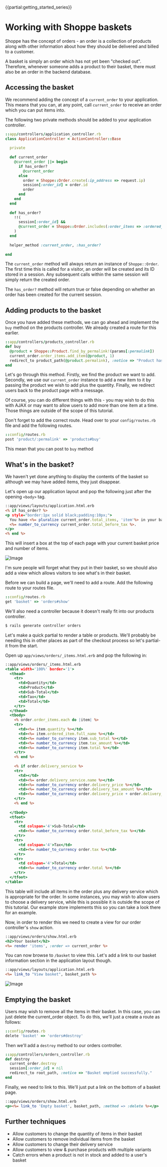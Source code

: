 {{partial:getting_started_series}}

# Working with Shoppe baskets

Shoppe has the concept of orders - an order is a collection of products along with
other information about how they should be delivered and billed to a customer.

A basket is simply an order which has not yet been "checked out". Therefore, whenever
someone adds a product to their basket, there must also be an order in the backend
database.

## Accessing the basket

We recommend adding the concept of a `current_order` to your application. This means
that you can, at any point, call `current_order` to receive an order which you can
put items into.

The following two private methods should be added to your application controller.

```ruby
::app/controllers/application_controller.rb
class ApplicationController < ActionController::Base
  
  private
  
  def current_order
    @current_order ||= begin
      if has_order?
        @current_order
      else
        order = Shoppe::Order.create(:ip_address => request.ip)
        session[:order_id] = order.id
        order
      end
    end
  end
  
  def has_order?
    !!(
      session[:order_id] &&
      @current_order = Shoppe::Order.includes(:order_items => :ordered_item).find_by_id(session[:order_id])
    )
  end
  
  helper_method :current_order, :has_order?
  
end
```

The `current_order` method will always return an instance of `Shoppe::Order`. The first time this 
is called for a visitor, an order will be created and its ID stored in a session. Any subsequent
calls within the same session will simply return the created order.

The `has_order?` method will return true or false depending on whether an order has been created
for the current session.

## Adding products to the basket

Once you have added these methods, we can go ahead and implement the `buy` method on the products controller.
We already created a route for this earlier.

```ruby
::app/controllers/products_controller.rb
def buy
  @product = Shoppe::Product.find_by_permalink!(params[:permalink])
  current_order.order_items.add_item(@product, 1)
  redirect_to product_path(@product.permalink), :notice => "Product has been added successfuly!"
end
```

Let's go through this method. Firstly, we find the product we want to add. Secondly, we use our
`current_order` instance to add a new item to it by passing the product we wish to add plus the
quantity. Finally, we redirect users back to the product page with a message.

Of course, you can do different things with this - you may wish to do this with AJAX or may
want to allow users to add more than one item at a time. Those things are outside of the scope
of this tutorial.

Don't forget to add the correct route. Head over to your `config/routes.rb`
file and add the following routes.

```ruby
::config/routes.rb
post 'product/:permalink' => 'products#buy'
```

This mean that you can post to `buy` method

## What's in the basket?

We haven't yet done anything to display the contents of the basket so although we
may have added items, they just disappear.

Let's open up our application layout and pop the following just after the opening
`<body>` tag.
  
```rhtml
::app/views/layouts/application.html.erb
<% if has_order? %>
<p style="border:1px solid black;padding:10px;">
  You have <%= pluralize current_order.total_items, 'item'%> in your basket which cost
  <%= number_to_currency current_order.total_before_tax %>.
</p>
<% end %>
```

This will insert a box at the top of each page with your current basket price and 
number of items.

![Image](http://s.adamcooke.io/FazPV.png)

I'm sure people will forget what they put in their basket, so we should also add a view which
allows visitors to see what's in their basket.

Before we can build a page, we'll need to add a route. Add the following route to your routes file.

```ruby
::config/routes.rb
get 'basket' => 'orders#show'
```

We'll also need a controller because it doesn't really fit into our products controller.

```bash
$ rails generate controller orders
```

Let's make a quick partial to render a table or products. We'll probably be needing this 
in other places as part of the checkout process so let's partial-it from the start.

Open up `app/views/orders/_items.html.erb` and pop the following in:

```rhtml
::app/views/orders/_items.html.erb
<table width='100%' border='1'>
  <thead>
    <tr>
      <td>Quantity</td>
      <td>Product</td>
      <td>Sub-Total</td>
      <td>Tax</td>
      <td>Total</td>
    </tr>
  </thead>
  <tbody>
    <% order.order_items.each do |item| %>
    <tr>
      <td><%= item.quantity %></td>
      <td><%= item.ordered_item.full_name %></td>
      <td><%= number_to_currency item.sub_total %></td>
      <td><%= number_to_currency item.tax_amount %></td>
      <td><%= number_to_currency item.total %></td>
    </tr>
    <% end %>
    
    <% if order.delivery_service %>
    <tr>
      <td></td>
      <td><%= order.delivery_service.name %></td>
      <td><%= number_to_currency order.delivery_price %></td>
      <td><%= number_to_currency order.delivery_tax_amount %></td>
      <td><%= number_to_currency order.delivery_price + order.delivery_tax_amount %></td>
    </tr>
    <% end %>
    
  </tbody>
  <tfoot>
    <tr>
      <td colspan='4'>Sub-Total</td>
      <td><%= number_to_currency order.total_before_tax %></td>
    </tr>
    <tr>
      <td colspan='4'>Tax</td>
      <td><%= number_to_currency order.tax %></td>
    </tr>
    <tr>
      <td colspan='4'>Total</td>
      <td><%= number_to_currency order.total %></td>
    </tr>
  </tfoot>
</table>
```

This table will include all items in the order plus any delivery service which is appropriate
for the order. In some instances, you may wish to allow users to choose a delivery service,
while this is possible it is outside the scope of this tutorial. Our example store implements this
so you can take a look there for an example.

Now, in order to render this we need to create a view for our order controller's `show` action.

```rhtml
::app/views/orders/show.html.erb
<h2>Your basket</h2>
<%= render 'items', :order => current_order %>
```

You can now browse to `/basket` to view this. Let's add a link to our basket information section
in the application layout though.

```rhtml
::app/views/layouts/application.html.erb
<%= link_to "View basket", basket_path %>
```

![Image](http://s.adamcooke.io/8l5ta.png)

## Emptying the basket

Users may wish to remove all the items in their basket. In this case, you can just delete the
current_order object. To do this, we'll just a create a route as follows:

```ruby
::config/routes.rb
delete 'basket' => 'orders#destroy'
```

Then we'll add a `destroy` method to our orders controller.

```ruby
::app/controllers/orders_controller.rb
def destroy
  current_order.destroy
  session[:order_id] = nil
  redirect_to root_path, :notice => "Basket emptied successfully."
end
```

Finally, we need to link to this. We'll just put a link on the bottom of a basket page.

```rhtml
::app/views/orders/show.html.erb
<p><%= link_to 'Empty basket', basket_path, :method => :delete %></p>
```


## Further techniques

* Allow customers to change the quantity of items in their basket
* Allow customers to remove individual items from the basket
* Allow customers to change their delivery service
* Allow customers to view & purchase products with multiple variants
* Catch errors when a product is not in stock and added to a user's basket
